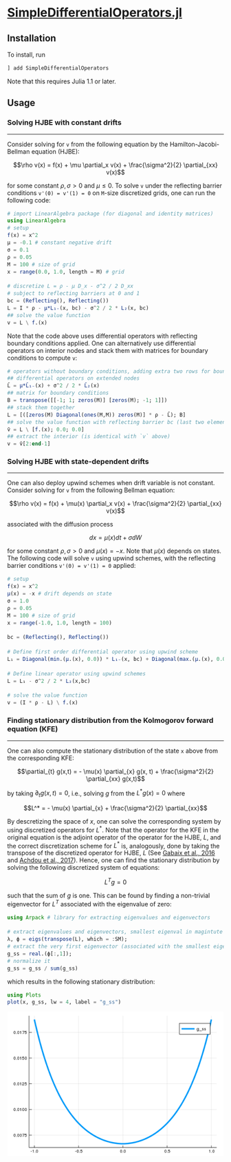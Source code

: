﻿[SimpleDifferentialOperators.jl](https://github.com/QuantEcon/SimpleDifferentialOperators.jl/)
=============

## Installation

To install, run
```julia
] add SimpleDifferentialOperators
```

Note that this requires Julia 1.1 or later.

## Usage

### Solving HJBE with constant drifts
-------------
Consider solving for `v` from the following equation by the Hamilton-Jacobi-Bellman equation (HJBE):
```math
\rho v(x) = f(x) + \mu \partial_x v(x) + \frac{\sigma^2}{2} \partial_{xx} v(x)
```

for some constant $\rho, \sigma > 0$ and $\mu \leq 0$. To solve `v` under the reflecting barrier conditions `v'(0) = v'(1) = 0` on `M`-size discretized grids, one can run the following code:
```julia
# import LinearAlgebra package (for diagonal and identity matrices)
using LinearAlgebra 
# setup 
f(x) = x^2 
μ = -0.1 # constant negative drift
σ = 0.1
ρ = 0.05
M = 100 # size of grid
x = range(0.0, 1.0, length = M) # grid

# discretize L = ρ - μ D_x - σ^2 / 2 D_xx
# subject to reflecting barriers at 0 and 1
bc = (Reflecting(), Reflecting())
L = I * ρ - μ*L₁₋(x, bc) - σ^2 / 2 * L₂(x, bc)
## solve the value function
v = L \ f.(x) 
```

Note that the code above uses differential operators with reflecting boundary conditions applied. 
One can alternatively use differential operators on interior nodes and stack them with matrices for boundary conditions to compute `v`:
```julia
# operators without boundary conditions, adding extra two rows for boundary conditions
## differential operators on extended nodes
L̄ = μ*L̄₁₋(x) + σ^2 / 2 * L̄₂(x)
## matrix for boundary conditions
B = transpose([[-1; 1; zeros(M)] [zeros(M); -1; 1]]) 
## stack them together
L = [([zeros(M) Diagonal(ones(M,M)) zeros(M)] * ρ - L̄); B] 
## solve the value function with reflecting barrier bc (last two elements)
v̄ = L \ [f.(x); 0.0; 0.0] 
## extract the interior (is identical with `v` above)
v = v̄[2:end-1] 
```

### Solving HJBE with state-dependent drifts
-------------
One can also deploy upwind schemes when drift variable is not constant. Consider solving for `v` from the following Bellman equation:
```math
\rho v(x) = f(x) + \mu(x) \partial_x v(x) + \frac{\sigma^2}{2} \partial_{xx} v(x)
```

associated with the diffusion process
```math
dx = \mu(x) dt + \sigma dW
```

for some constant $\rho, \sigma > 0$ and $\mu(x) = -x$. Note that $\mu(x)$ depends on states. The following code will solve `v` using upwind schemes, with the reflecting barrier conditions `v'(0) = v'(1) = 0` applied:
```julia
# setup 
f(x) = x^2 
μ(x) = -x # drift depends on state
σ = 1.0
ρ = 0.05
M = 100 # size of grid
x = range(-1.0, 1.0, length = 100)

bc = (Reflecting(), Reflecting())

# Define first order differential operator using upwind scheme
L₁ = Diagonal(min.(μ.(x), 0.0)) * L₁₋(x, bc) + Diagonal(max.(μ.(x), 0.0)) * L₁₊(x, bc)

# Define linear operator using upwind schemes
L = L₁ - σ^2 / 2 * L₂(x,bc)

# solve the value function
v = (I * ρ - L) \ f.(x) 
```

### Finding stationary distribution from the Kolmogorov forward equation (KFE)
-------------
One can also compute the stationary distribution of the state `x` above from the corresponding KFE:
```math
\partial_{t} g(x,t) = - \mu(x) \partial_{x} g(x, t) + \frac{\sigma^2}{2} \partial_{xx} g(x,t)
```
by taking $\partial_{t} g(x,t) = 0$, i.e., solving $g$ from the $L^* g(x) = 0$ where
```math
L^* = - \mu(x) \partial_{x} + \frac{\sigma^2}{2} \partial_{xx}
```

By descretizing the space of $x$, one can solve the corresponding system by using discretized operators for ${L}^*$. Note that the operator for the KFE in the original equation is the adjoint operator of the operator for the HJBE, ${L}$, and the correct discretization scheme for $L^*$ is, analogously, done by taking the transpose of the discretized operator for HJBE, $L$ (See [Gabaix et al., 2016](https://doi.org/10.3982/ECTA13569) and [Achdou et al., 2017](https://ideas.repec.org/p/nbr/nberwo/23732.html)). Hence, one can find the stationary distribution by solving the following discretized system of equations:

```math
L^T g = 0
```

such that the sum of $g$ is one. This can be found by finding a non-trivial eigenvector for $L^T$  associated with the eigenvalue of zero:

```julia
using Arpack # library for extracting eigenvalues and eigenvectors

# extract eigenvalues and eigenvectors, smallest eigenval in magintute first
λ, ϕ = eigs(transpose(L), which = :SM); 
# extract the very first eigenvector (associated with the smallest eigenvalue)
g_ss = real.(ϕ[:,1]);
# normalize it
g_ss = g_ss / sum(g_ss)
```

which results in the following stationary distribution:

```julia
using Plots
plot(x, g_ss, lw = 4, label = "g_ss")
```

![plot-stationary-dist](assets/plot-stationary-dist.png)
